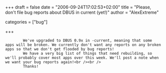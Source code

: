 
+++
draft = false
date = "2006-09-24T17:02:53+02:00"
title = "Please, don't file bug reports about DBUS in current (yet!)"
author = "AlexExtreme"

categories = ["bug"]

+++

            We've upgraded to DBUS 0.9x in -current, meaning that some apps will be broken. We currently don't want any reports on any broken apps so that we don't get flooded by bug reports!
            We have a very big list of things that need rebuilding, so we'll probably cover most apps over this week. We'll post a note when we want your bug reports again!<br /><br />
            Thanks!
            
        